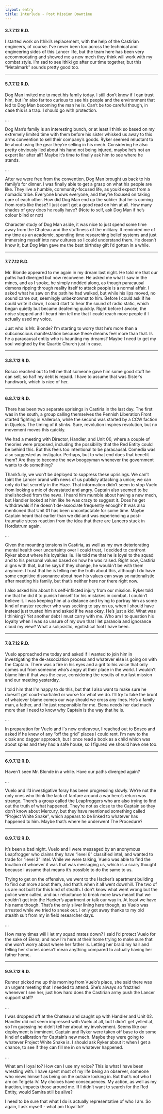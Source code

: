 ```yaml
---
layout: entry
title: Interlude - Post Mission Downtime
---
```


<div class="header-row">
    <h3></h3>
    <h4>3.7.7.12 <span class="small-text">R.D.</span></h4>
</div>

I started work on Ithiki’s replacement, with the help of the Castirian engineers, of course. I’ve never been too across the technical and engineering sides of this Lancer life, but the team here has been very accommodating and showed me a new mech they think will work with my combat style. I’m sad to see Ithiki go after our time together, but this “Metalmark” sounds pretty good too. 

<hr>

<div class="header-row">
    <h3></h3>
    <h4>5.7.7.12 <span class="small-text">R.D.</span></h4>
</div>

Dog Man invited me to meet his family today. I still don’t know if I can trust him, but I’m also far too curious to see his people and the environment that led to Dog Man becoming the man he is. Can’t be too careful though, in case this is a trap. I should go with protection. 

<div class="break">...</div>

Dog Man’s family is an interesting bunch, or at least I think so based on my extremely limited time with them before his sister whisked us away to this arms convention to sell their company’s goods. Ryker seemed reluctant to lie about using the gear they’re selling in his mech. Considering he also pretty obviously lied about his hand not being injured, maybe he’s not an expert liar after all? Maybe it’s time to finally ask him to see where he stands. 

<div class="break">...</div>

After we were free from the convention, Dog Man brought us back to his family’s for dinner. I was finally able to get a grasp on what his people are like. They live a humble, community-focused life, as you’d expect from a nomadic tribe. Everyone knows everyone, and they’re focused on taking care of each other. How did Dog Man end up the soldier that he is coming from roots like these? I just can’t get a good read on him at all. How many shades of grey does he really have? (Note to self, ask Dog Man if he’s colour blind or not)

Character study of Dog Man aside, it was nice to just spend some time away from the Chateau and the stuffiness of the military. It reminded me of my time as an academic, spending time researching belief systems and just immersing myself into new cultures so I could understand them. He doesn’t know it, but Dog Man gave me the best birthday gift I’d gotten in a while. 

<hr>

<div class="header-row">
    <h3></h3>
    <h4>7.7.7.12 <span class="small-text">R.D.</span></h4>
</div>

Mr. Blonde appeared to me again in my dream last night. He told me that our paths had diverged but now reconvene. He asked me what I saw in the mines, and as I spoke, he simply nodded along, as though paracausal demons ripping through reality itself to attack people is a normal affair. I asked what he saw on the path he had walked, but while his lips moved, no sound came out, seemingly unbeknownst to him. Before I could ask if he could write it down, I could start to hear the sound of radio static, which began quietly but became deafening quickly. Right before I awoke, the noise stopped and I heard him tell me that I could reach more people if I actually used my voice. 

Just who is Mr. Blonde? I’m starting to worry that he’s more than a subconscious manifestation because these dreams feel more than that. Is he a paracausal entity who is haunting my dreams? Maybe I need to get my soul weighed by the Quartic Church just in case.  

<hr>

<div class="header-row">
    <h3></h3>
    <h4>3.8.7.12 <span class="small-text">R.D.</span></h4>
</div>

Bosco reached out to tell me that someone gave him some good stuff he can sell, so half my debt is repaid. I have to assume that was Sister’s handiwork, which is nice of her. 

<hr>

<div class="header-row">
    <h3></h3>
    <h4>6.8.7.12 <span class="small-text">R.D.</span></h4>
</div>

There has been two separate uprisings in Castiria in the last day. The first was in the south, a group calling themselves the Pennish Liberation Front started fighting in Vallerosa, while the second was started by a CCW faction in Ojuelos. The timing of it stinks. Sure, revolution inspires revolution, but no movement moves this quickly. 

We had a meeting with Director, Handler, and Unit 00, where a couple of theories were proposed, including the possibility that the Red Entity could be behind this. But this feels too intentional to be paracausal. Comedia was also suggested as instigator. Perhaps, but to what end does that benefit them? Are they to become the new boogeyman whenever the government wants to do something?

Thankfully, we won’t be deployed to suppress these uprisings. We can’t taint the Lancer brand with news of us publicly attacking a union; we can only do that secretly in the Haze. That information didn’t seem to stop Vuelo from looking a mix of devastated and angry. Captain also seemed to be shellshocked from the news. I heard him mumble about having a new mech, but Handler looked at him like he was crazy to suggest it. Does he get withdrawals if he doesn’t de-associate frequently enough? It was also mentioned that Unit 01 has been uncontactable for some time. Maybe Captain heard that earlier than we did and was experiencing a post-traumatic stress reaction from the idea that there are Lancers stuck in Hordistrum again. 

<div class="break">...</div>

Given the mounting tensions in Castiria, as well as my own deteriorating mental health over uncertainty over I could trust, I decided to confront Ryker about where his loyalties lie. He told me that he is loyal to the squad and to his personal values based on how he was raised. Right now, Castiria aligns with that, but he says if they change, he wouldn’t be with them anymore. I trust that he is telling me the truth about this, although I do have some cognitive dissonance about how his values can sway so nationalistic after meeting his family, but that’s neither here nor there right now. 

I also asked him about his self-inflicted injury from our mission. Ryker told me that he did it to punish himself for his mistakes in combat. I couldn’t believe it. I was keeping him at a distance and trying to portray him as some kind of master receiver who was seeking to spy on us, when I should have instead just trusted him and asked if he was okay. He’s just a kid. What was I thinking? Yet another debt I must carry with me. Who am I to question his loyalty when I was so unsure of my own that I let paranoia and ignorance cloud my view? What a solipsistic, egotistical fool I have been.

<hr>

<div class="header-row">
    <h3></h3>
    <h4>7.8.7.12 <span class="small-text">R.D.</span></h4>
</div>

Vuelo approached me today and asked if I wanted to join him in investigating the de-association process and whatever else is going on with the Captain. There was a fire in his eyes and a grit to his voice that only comes out from someone who’s angry at their place in the world. I wouldn’t blame him if that was the case, considering the results of our last mission and our meeting yesterday. 

I told him that I’m happy to do this, but that I also want to make sure he doesn’t get court-martialed or worse for what we do. I’ll try to take the brunt of whatever blame comes our way should we cross any lines. He’s a family man, a father, and I’m just responsible for me. Elena needs her dad much more than I need to know why Captain is the way that he is.

<div class="break">...</div>

In preparation for Vuelo and I's new endeavour, I reached out to Bosco and asked if he knew of any “off the grid” places I could rent. I’m new to the cloak and dagger approach, but I once read a book as a child which was about spies and they had a safe house, so I figured we should have one too. 

<hr>

<div class="header-row">
    <h3></h3>
    <h4>6.9.7.12 <span class="small-text">R.D.</span></h4>
</div>

Haven’t seen Mr. Blonde in a while. Have our paths diverged again?

<div class="break">...</div>

Vuelo and I’d investigative foray has been progressing slowly. We’re not the only ones who think the lack of fanfare around a war hero’s return was strange. There’s a group called the Leapfroggers who are also trying to find out the truth of what happened. They’re not as close to the Captain so they don’t know about Mercury, but they have mentioned something called “Project White Snake”, which appears to be linked to whatever has happened to him. Maybe that’s where he underwent The Procedure?

<hr>

<div class="header-row">
    <h3></h3>
    <h4>8.9.7.12 <span class="small-text">R.D.</span></h4>
</div>

It’s been a bad night. Vuelo and I were messaged by an anonymous Leapfrogger who claims they have “level 6” classified intel, and wanted to trade for “level 3” intel. While we were talking, Vuelo was able to find the location of whoever it was that was messaging us, which is a scary thought because I assume that means it’s possible to do the same to us. 

Trying to get on the offensive, we went to the Hacker’s apartment building to find out more about them, and that’s when it all went downhill. The two of us are not built for this kind of stealth. I don’t know what went wrong but the police were called, and our reluctance to break more laws meant that we couldn’t get into the Hacker’s apartment or talk our way in. At least we have his name though. That’s the only silver lining here though, as Vuelo was arrested while we tried to sneak out. I only got away thanks to my old stealth suit from my in field researcher days. 

<div class="break">...</div>

How many times will I let my squad mates down? I said I’d protect Vuelo for the sake of Elena, and now I’m here at their home trying to make sure that she won’t worry about where her father is. Letting her braid my hair and telling her stories doesn’t mean anything compared to actually having her father home. 

<hr>
<div class="header-row">
    <h3></h3>
    <h4>9.9.7.12 <span class="small-text">R.D.</span></h4>
</div>

Runner picked me up this morning from Vuelo’s place, she said there was an urgent meeting that I needed to attend. She’s always so frazzled whenever I see her, just how hard does the Castirian army push the Lancer support staff? 

<div class="break">...</div>

I was dropped off at the Chateau and caught up with Handler and Unit 02. Handler did not seem impressed with Vuelo at all, but I didn’t get yelled at, so I’m guessing he didn’t tell her about my involvement. Seems like our deployment is imminent. Captain and Ryker were taken off base to do some kind of calibration for Captain’s new mech. Maybe they were going to whatever Project White Snake is. I should ask Ryker about it when I get a chance, to see if they can fill me in on whatever happened. 

<div class="break">...</div>

What am I loyal to? How can I use my voice? This is what I have been wrestling with. I have spent most of my life being an observer, someone who views himself as being on the outside looking in. But that’s not who I am on Telgeta IV. My choices have consequences. My action, as well as my inaction, impacts those around me. If I didn’t want to search for the Red Entity, would Samira still be alive? 

I need to be sure that what I do is actually representative of who I am. So again, I ask myself - what am I loyal to? 